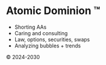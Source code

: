 # Atomic Dominion &#8482;
            
- Shorting AAs
- Caring and consulting
- Law, options, securities, swaps
- Analyzing bubbles + trends

&copy; 2024-2030
